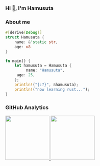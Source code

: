 ### Hi 👋, I'm Hamusuta

### About me

```rust
#[derive(Debug)]
struct Hamusuta {
    name: &'static str,
    age: u8
}

fn main() {
    let hamusuta = Hamusuta {
         name: "Hamusuta",
	 age: 25,
    };
    println!("{:?}", &hamusuta);
    println!("now learning rust...");
}
```

### GitHub Analytics

<a href="https://github.com/Hamusuta0320">
   <img align="" height="137.9px" src="https://github-readme-stats.vercel.app/api?username=Hamusuta0320&include_all_commits=true&count_private=true&hide_title=true&show_icons=true&include_all_commits=true&line_height=21"/>
   <img align="" height="137.9px" src="https://github-readme-stats.vercel.app/api/top-langs/?username=Hamusuta0320&hide_title=true&layout=compact"/>
</a>

